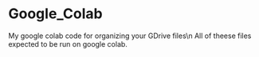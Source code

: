 # Google_Colab
My google colab code for organizing your GDrive files\n
All of theese files expected to be run on google colab.
